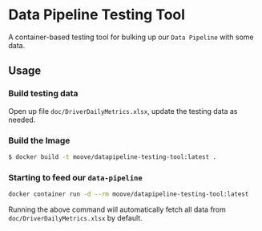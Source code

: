 <!--
title: 'datapipeline-testing-tool'
description: 'A container-based testing tool for bulking up our Data Pipeline with some data'
layout: Doc
framework: v3
platform: Docker
language: python
priority: 2
authorLink: 'https://github.com/yauritux'
authorName: 'Yauri Attamimi'
authorAvatar: 'https://avatars.githubusercontent.com/u/515690?s=400&u=c238ad162c1f444e80ebbefc243cfaf701f3420e&v=4'
-->

# Data Pipeline Testing Tool

A container-based testing tool for bulking up our `Data Pipeline` with some data.

## Usage

### Build testing data

Open up file `doc/DriverDailyMetrics.xlsx`, update the testing data as needed.

### Build the Image

```bash
$ docker build -t moove/datapipeline-testing-tool:latest .
```

### Starting to feed our `data-pipeline`

```bash
docker container run -d --rm moove/datapipeline-testing-tool:latest
```

Running the above command will automatically fetch all data from `doc/DriverDailyMetrics.xlsx` by default.
